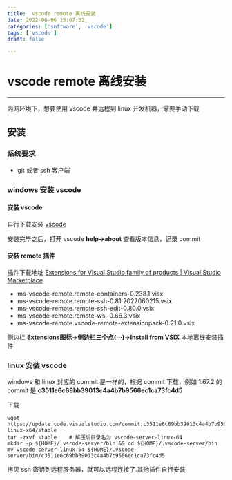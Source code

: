 ```yaml
---
title:  vscode remote 离线安装
date: 2022-06-06 15:07:32
categories: ['software', 'vscode']
tags: ['vscode']
draft: false

---
```


# vscode remote 离线安装

---

内网环境下，想要使用 vscode 并远程到 linux 开发机器，需要手动下载

## 安装

### 系统要求

- git 或者 ssh 客户端

### windows 安装 vscode
#### 安装 vscode

自行下载安装 [vscode](https://code.visualstudio.com/Download)

安装完毕之后，打开 vscode  **help->about** 查看版本信息，记录 commit

#### 安装 remote 插件

插件下载地址 [Extensions for Visual Studio family of products | Visual Studio Marketplace](https://marketplace.visualstudio.com/VSCode)

- ms-vscode-remote.remote-containers-0.238.1.visx
- ms-vscode-remote.remote-ssh-0.81.2022060215.vsix
- ms-vscode-remote.remote-ssh-edit-0.80.0.vsix
- ms-vscode-remote.remote-wsl-0.66.3.vsix
- ms-vscode-remote.vscode-remote-extensionpack-0.21.0.vsix

侧边栏 **Extensions图标->侧边栏三个点(···)->Install from VSIX** 本地离线安装插件

### linux 安装 vscode

windows 和 linux 对应的 commit 是一样的，根据 commit 下载，例如 1.67.2 的 commit 是 **c3511e6c69bb39013c4a4b7b9566ec1ca73fc4d5**

下载

```shell
wget https://update.code.visualstudio.com/commit:c3511e6c69bb39013c4a4b7b9566ec1ca73fc4d5/server-linux-x64/stable
tar -zxvf stable    # 解压后目录名为 vscode-server-linux-64 
mkdir -p ${HOME}/.vscode-server/bin && cd ${HOME}/.vscode-server/bin
mv vscode-server-linux-64 ${HOME}/.vscode-server/bin/c3511e6c69bb39013c4a4b7b9566ec1ca73fc4d5
```



拷贝 ssh 密钥到远程服务器，就可以远程连接了.其他插件自行安装





